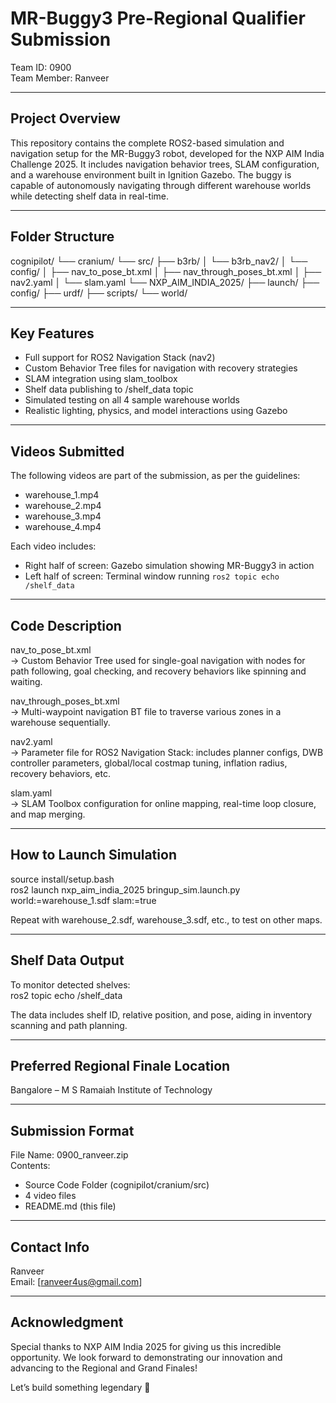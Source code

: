 # MR-Buggy3 Pre-Regional Qualifier Submission  
Team ID: 0900  
Team Member: Ranveer  

---

## Project Overview

This repository contains the complete ROS2-based simulation and navigation setup for the MR-Buggy3 robot, developed for the NXP AIM India Challenge 2025. It includes navigation behavior trees, SLAM configuration, and a warehouse environment built in Ignition Gazebo. The buggy is capable of autonomously navigating through different warehouse worlds while detecting shelf data in real-time.

---

## Folder Structure

cognipilot/
└── cranium/
    └── src/
        ├── b3rb/
        │   └── b3rb_nav2/
        │       └── config/
        │           ├── nav_to_pose_bt.xml
        │           ├── nav_through_poses_bt.xml
        │           ├── nav2.yaml
        │           └── slam.yaml
        └── NXP_AIM_INDIA_2025/
            ├── launch/
            ├── config/
            ├── urdf/
            ├── scripts/
            └── world/

---

## Key Features

- Full support for ROS2 Navigation Stack (nav2)
- Custom Behavior Tree files for navigation with recovery strategies
- SLAM integration using slam_toolbox
- Shelf data publishing to /shelf_data topic
- Simulated testing on all 4 sample warehouse worlds
- Realistic lighting, physics, and model interactions using Gazebo

---

## Videos Submitted

The following videos are part of the submission, as per the guidelines:

- warehouse_1.mp4
- warehouse_2.mp4
- warehouse_3.mp4
- warehouse_4.mp4

Each video includes:
- Right half of screen: Gazebo simulation showing MR-Buggy3 in action
- Left half of screen: Terminal window running `ros2 topic echo /shelf_data`

---

## Code Description

nav_to_pose_bt.xml  
→ Custom Behavior Tree used for single-goal navigation with nodes for path following, goal checking, and recovery behaviors like spinning and waiting.

nav_through_poses_bt.xml  
→ Multi-waypoint navigation BT file to traverse various zones in a warehouse sequentially.

nav2.yaml  
→ Parameter file for ROS2 Navigation Stack: includes planner configs, DWB controller parameters, global/local costmap tuning, inflation radius, recovery behaviors, etc.

slam.yaml  
→ SLAM Toolbox configuration for online mapping, real-time loop closure, and map merging.

---

## How to Launch Simulation

source install/setup.bash  
ros2 launch nxp_aim_india_2025 bringup_sim.launch.py world:=warehouse_1.sdf slam:=true

Repeat with warehouse_2.sdf, warehouse_3.sdf, etc., to test on other maps.

---

## Shelf Data Output

To monitor detected shelves:  
ros2 topic echo /shelf_data

The data includes shelf ID, relative position, and pose, aiding in inventory scanning and path planning.

---

## Preferred Regional Finale Location

Bangalore – M S Ramaiah Institute of Technology

---

## Submission Format

File Name: 0900_ranveer.zip  
Contents:
- Source Code Folder (cognipilot/cranium/src)
- 4 video files
- README.md (this file)

---

## Contact Info

Ranveer  
Email: [ranveer4us@gmail.com]  

---

## Acknowledgment

Special thanks to NXP AIM India 2025 for giving us this incredible opportunity. We look forward to demonstrating our innovation and advancing to the Regional and Grand Finales!

Let’s build something legendary 🚀
